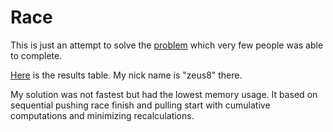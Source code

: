 # Race

This is just an attempt to solve the [problem](http://codeforces.com/problemset/problem/671/E?locale=en) which very few people was able to complete.

[Here](http://codeforces.com/contest/671/status/E/page/1?order=BY_CONSUMED_TIME_ASC&locale=en) is the results table. My nick name is "zeus8" there.

My solution was not fastest but had the lowest memory usage.
It based on sequential pushing race finish and pulling start with cumulative computations and minimizing recalculations.
